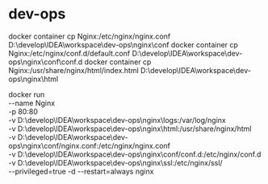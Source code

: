 # dev-ops

docker container cp Nginx:/etc/nginx/nginx.conf D:\develop\IDEA\workspace\dev-ops\nginx\conf
docker container cp Nginx:/etc/nginx/conf.d/default.conf D:\develop\IDEA\workspace\dev-ops\nginx\conf\conf.d
docker container cp Nginx:/usr/share/nginx/html/index.html D:\develop\IDEA\workspace\dev-ops\nginx\html

docker run \
--name Nginx \
-p 80:80 \
-v D:\develop\IDEA\workspace\dev-ops\nginx\logs:/var/log/nginx \
-v D:\develop\IDEA\workspace\dev-ops\nginx\html:/usr/share/nginx/html \
-v D:\develop\IDEA\workspace\dev-ops\nginx\conf/nginx.conf:/etc/nginx/nginx.conf \
-v D:\develop\IDEA\workspace\dev-ops\nginx\conf/conf.d:/etc/nginx/conf.d \
-v D:\develop\IDEA\workspace\dev-ops\nginx\ssl:/etc/nginx/ssl/  \
--privileged=true -d --restart=always nginx